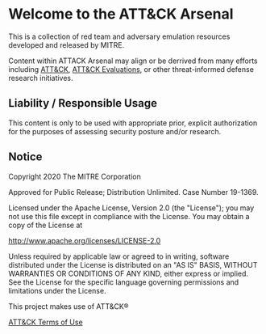# Welcome to the ATT&CK Arsenal

This is a collection of red team and adversary emulation resources developed and released by MITRE.

Content within ATTACK Arsenal may align or be derrived from many efforts including [ATT&CK](https://attack.mitre.org/), [ATT&CK Evaluations](https://attackevals.mitre.org/), or other threat-informed defense research initiatives.

## Liability / Responsible Usage

This content is only to be used with appropriate prior, explicit authorization for the purposes of assessing security posture and/or research.

## Notice

Copyright 2020 The MITRE Corporation

Approved for Public Release; Distribution Unlimited. Case Number 19-1369.

Licensed under the Apache License, Version 2.0 (the "License");
you may not use this file except in compliance with the License.
You may obtain a copy of the License at

   http://www.apache.org/licenses/LICENSE-2.0

Unless required by applicable law or agreed to in writing, software
distributed under the License is distributed on an "AS IS" BASIS,
WITHOUT WARRANTIES OR CONDITIONS OF ANY KIND, either express or implied.
See the License for the specific language governing permissions and
limitations under the License.

This project makes use of ATT&CK®

[ATT&CK Terms of Use](https://attack.mitre.org/resources/terms-of-use/)